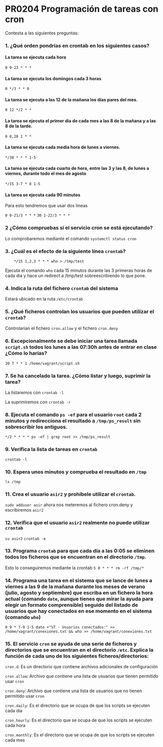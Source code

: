 # PR0204 Programación de tareas con **cron**

Contesta a las siguientes preguntas:

### 1. ¿Qué orden pondrías en crontab en los siguientes casos?
#### La tarea se ejecuta cada hora 
`0 0-23 * * * `

#### La tarea se ejecuta los domingos cada 3 horas
`0 */3 * * 0`

#### La tarea se ejecuta a las 12 de la mañana los días pares del mes.
`0 12 */2 * *`

#### La tarea se ejecuta el primer día de cada mes a las 8 de la mañana y a las 8 de la tarde.
`0 8,20 1 * *`

#### La tarea se ejecuta cada media hora de lunes a viernes.
`*/30 * * * 1-5`

#### La tarea se ejecuta cada cuarto de hora, entre las 3 y las 8, de lunes a viernes, durante todo el mes de agosto
`*/15 3-7 * 8 1-5`

#### La tarea se ejecuta cada 90 minutos
Para esto tendremos que usar dos lineas

`0 0-21/3 * * *`
`30 1-22/3 * * *`

### 2 ¿Cómo compruebas si el servicio cron se está ejecutando?
   
   Lo comprobaremos mediante el comando `systemctl status cron`

### 3. ¿Cuál es el efecto de la siguiente línea `crontab`?

```
    */15 1,2,3 * * * who > /tmp/test
```
Ejecuta el comando `who` cada 15 minutos durante las 3 primeras horas de cada dia y hace un redirect a /tmp/test sobreescribiendo lo que pone.

### 4. Indica la ruta del fichero `crontab` del sistema
Estará ubicado en la ruta `/etc/crontab`

### 5. ¿Qué ficheros controlan los usuarios que pueden utilizar el `crontab`?
Controlarian el fichero `cron.allow` y el fichero `cron.deny`

### 6. Excepcionalmente se debe iniciar una tarea llamada `script.sh` todos los lunes a las 07:30h antes de entrar en clase ¿Cómo lo harías?
`30 7 * * 1 /home/vagrant/script.sh`

### 7. Se ha cancelado la tarea. ¿Cómo listar y luego, suprimir la tarea?
La listaremos con `crontab -l`

La suprimiremos con `crontab -r`

### 8. Ejecuta el comando `ps -ef` para el usuario `root` cada 2 minutos y redirecciona el resultado a `/tmp/ps_result` sin sobrescribir los antiguos.

`*/2 * * * * ps -ef | grep root >> /tmp/ps_result`

### 9. Verifica la lista de tareas en `crontab`

`crontab -l`

### 10. Espera unos minutos y comprueba el resultado en `/tmp`

`ls /tmp`

### 11. Crea el usuario `asir2` y prohíbele utilizar el `crontab`.

`sudo adduser asir`
ahora nos meteremos al fichero cron.deny y escribiremos `asir2`


### 12. Verifica que el usuario `asir2` realmente no puede utilizar `crontab`
`su asir2`
`crontab -e`

### 13. Programa `crontab` para que cada día a las 0:05 se eliminen todos los ficheros que se encuentran en el directorio `/tmp`.
Esto lo conseguiremos mediante la crontab `5 0 * * * rm -rf /tmp/*`

### 14. Programa una tarea en el sistema que se lance de lunes a viernes a las 9 de la mañana durante los meses de verano (julio, agosto y septiembre) que escriba en un fichero la hora actual (comando `date`, aunque tienes que mirar la ayuda para elegir un formato comprensible) seguido del listado de usuarios que hay conectados en ese momento en el sistema (comando `who`)

`0 9 * 7-9 1-5 date +"%T - Usuarios conectados:" >> /home/vagrant/conexiones.txt && who >> /home/vagrant/conexiones.txt`

### 15. El servicio `cron` se ayuda de una serie de ficheros y directorios que se encuentran en el directorio `/etc`. Explica la función de cada uno de los siguientes ficheros/directorios:
`cron.d`: Es un directorio que contiene archivos adicionales de configuración

`cron.allow`: Archivo que contiene una lista de usuarios que tienen permitido usar `cron`

`cron.deny`: Archivo que contiene una lista de usuarios que no tienen permitido usar `cron`

`cron.daily`: Es el directorio que se ocupa de que los scripts se ejecuten cada dia 

`cron.hourly`: Es el directorio que se ocupa de que los scripts se ejecuten cada hora 

`cron.monthly`: Es el directorio que se ocupa de que los scripts se ejecuten cada mes 